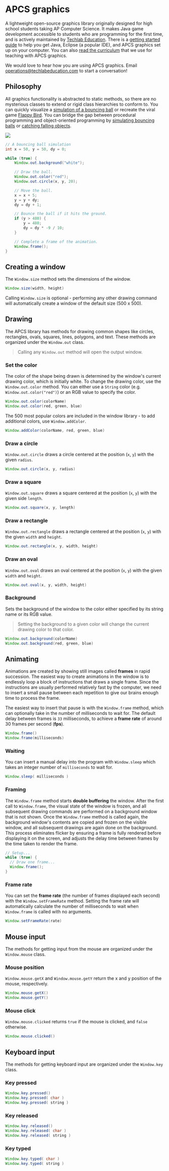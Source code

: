 # APCS graphics

A lightweight open-source graphics library originally designed for high school students taking AP Computer Science. It makes Java game development accessible to students who are programming for the first time, and is actively maintained by [Techlab Education](https://techlab.education). There is a [getting started guide](https://techlab.education/java/start) to help you get Java, Eclipse (a popular IDE), and APCS graphics set up on your computer. You can also [read the curriculum](https://techlab.education/java) that we use for teaching with APCS graphics.

We would love to hear how you are using APCS graphics. Email [operations@techlabeducation.com](mailto:operations@techlabeducation.com) to start a conversation!

## Philosophy

All graphics functionality is abstracted to static methods, so there are no mysterious classes to extend or rigid class hierarchies to conform to. You can quickly visualize a [simulation of a bouncing ball](https://techlab.education/java/physics) or recreate the viral game [Flappy Bird](https://techlab.education/java/flappy-bird). You can bridge the gap between procedural programming and object-oriented programming by [simulating bouncing balls](https://techlab.education/java/bouncing-balls) or [catching falling objects](https://techlab.education/java/catching).

![](https://raw.githubusercontent.com/apcsio/apcs/master/image/physics.gif)

```java
// A bouncing ball simulation
int x = 50, y = 50, dy = 0;

while (true) {
    Window.out.background("white");

    // Draw the ball.
    Window.out.color("red");
    Window.out.circle(x, y, 20);

    // Move the ball.
    x = x + 5;
    y = y + dy;
    dy = dy + 1;

    // Bounce the ball if it hits the ground.
    if (y > 480) {
        y = 480;
        dy = dy * -9 / 10;
    }

    // Complete a frame of the animation.
    Window.frame();
}

```

## Creating a window

The `Window.size` method sets the dimensions of the window.

```java
Window.size(width, height)
```

Calling `Window.size` is optional - performing any other drawing command will automatically create a window of the default size (500 x 500).

## Drawing

The APCS library has methods for drawing common shapes like circles, rectangles, ovals, squares, lines, polygons, and text. These methods are organized under the `Window.out` class.

> Calling any `Window.out` method will open the output window.

### Set the color

The color of the shape being drawn is determined by the window's current drawing color, which is initially white. To change the drawing color, use the `Window.out.color` method. You can either use a `String` color (e.g. `Window.out.color("red")`) or an RGB value to specify the color.

```java
Window.out.color(colorName)
Window.out.color(red, green, blue)
```

The 500 most popular colors are included in the window library - to add additional colors, use `Window.addColor`.

```java
Window.addColor(colorName, red, green, blue)
```

### Draw a circle

`Window.out.circle` draws a circle centered at the position (`x`, `y`) with the given `radius`.

```java
Window.out.circle(x, y, radius)
```

### Draw a square

`Window.out.square` draws a square centered at the position (`x`, `y`) with the given side `length`.

```java
Window.out.square(x, y, length)
```

### Draw a rectangle

`Window.out.rectangle` draws a rectangle centered at the position (`x`, `y`) with the given `width` and `height`.

```java
Window.out.rectangle(x, y, width, height)
```

### Draw an oval

`Window.out.oval` draws an oval centered at the position (`x`, `y`) with the given `width` and `height`.

```java
Window.out.oval(x, y, width, height)
```

### Background

Sets the background of the window to the color either specified by its string name or its RGB value.

> Setting the background to a given color will change the current drawing color to that color.

```java
Window.out.background(colorName)
Window.out.background(red, green, blue)
```

## Animating

Animations are created by showing still images called **frames** in rapid succession. The easiest way to create animations in the window is to endlessly loop a block of instructions that draws a single frame. Since the instructions are usually performed relatively fast by the computer, we need to insert a small pause between each repetition to give our brains enough time to process the frame.

The easiest way to insert that pause is with the `Window.frame` method, which can optionally take in the number of milliseconds to wait for. The default delay between frames is `33` milliseconds, to achieve a **frame rate** of around 30 frames per second (**fps**).

```java
Window.frame()
Window.frame(milliseconds)
```

### Waiting

You can insert a manual delay into the program with `Window.sleep` which takes an integer number of `milliseconds` to wait for.

```java
Window.sleep( milliseconds )
```

### Framing

The `Window.frame` method starts **double buffering** the window. After the first call to `Window.frame`, the visual state of the window is frozen, and all subsequent drawing commands are performed on a background window that is not shown. Once the `Window.frame` method is called again, the background window's contents are copied and frozen on the visible window, and all subsequent drawings are again done on the background. This process eliminates flicker by ensuring a frame is fully rendered before displaying it on the screen, and adjusts the delay time between frames by the time taken to render the frame.

```java
// Setup...
while (true) {
  // Draw one frame...
  Window.frame();
}
```

### Frame rate

You can set the **frame rate** (the number of frames displayed each second) with the `Window.setFrameRate` method. Setting the frame rate will automatically calculate the number of milliseconds to wait when `Window.frame` is called with no arguments.

```java
Window.setFrameRate(rate)
```

## Mouse input

The methods for getting input from the mouse are organized under the `Window.mouse` class.

### Mouse position

`Window.mouse.getX` and `Window.mouse.getY` return the x and y position of the mouse, respectively.

```java
Window.mouse.getX()
Window.mouse.getY()
```

### Mouse click

`Window.mouse.clicked` returns `true` if the mouse is clicked, and `false` otherwise.

```java
Window.mouse.clicked()
```

## Keyboard input

The methods for getting keyboard input are organized under the `Window.key` class.

### Key pressed

```java
Window.key.pressed()
Window.key.pressed( char )
Window.key.pressed( string )
```

### Key released

```java
Window.key.released()
Window.key.released( char )
Window.key.released( string )
```

### Key typed

```java
Window.key.typed( char )
Window.key.typed( string )
```
